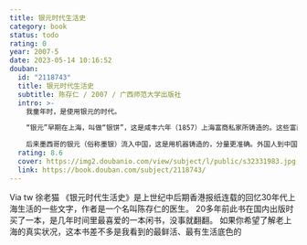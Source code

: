 ```yaml
---
title: 银元时代生活史
category: book
status: todo
rating: 0
year: 2007-5
date: 2023-05-14 10:16:52
douban:
  id: "2118743"
  title: 银元时代生活史
  subtitle: 陈存仁 / 2007 / 广西师范大学出版社
  intro: >-
    我童年时，是使用银元的时代。

    “银元”早期在上海，叫做“银饼”，这是咸丰六年（1857）上海富商私家所铸造的。这些富商都是经营“沙船”生意的。所谓沙船，是十丈有余的木杆大帆船，由北方运盐到上海，由南方运黄沙到北方。这种黄沙混合了石子和泥土，叫做三合土，是建筑物的主要材料。这种沙船厂，雇用员工数以百计，每月发工资时，免得称量碎银引起争执，所以就由富商王永盛（即王信义沙船厂）、郁深盛（即郁子丰沙船厂）等自铸银饼，规定每一饼有白银五钱。银饼是用手工打成的。这种银饼，是咸丰五年（1856）所铸，我也见过。

    后来墨西哥的银元（俗称墨银）流入中国，这是用机器铸造的，分量更准确。外国人到中国来购买物品，都使用这种银元。
  rating: 8.6
  cover: https://img2.doubanio.com/view/subject/l/public/s32331983.jpg
  link: https://book.douban.com/subject/2118743/
---
```


Via tw 徐老猫 《银元时代生活史》是上世纪中后期香港报纸连载的回忆30年代上海生活的一些文字，作者是一个名叫陈存仁的医生。
20多年前此书在国内出版时买了一本，是几年时间里最喜爱的一本闲书，没事就翻翻。
如果你希望了解老上海的真实状况，这本书差不多是我看到的最鲜活、最有生活底色的
